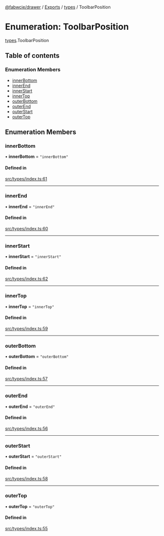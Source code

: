 [@fabwcie/drawer](../README.md) / [Exports](../modules.md) / [types](../modules/types.md) / ToolbarPosition

# Enumeration: ToolbarPosition

[types](../modules/types.md).ToolbarPosition

## Table of contents

### Enumeration Members

- [innerBottom](types.ToolbarPosition.md#innerbottom)
- [innerEnd](types.ToolbarPosition.md#innerend)
- [innerStart](types.ToolbarPosition.md#innerstart)
- [innerTop](types.ToolbarPosition.md#innertop)
- [outerBottom](types.ToolbarPosition.md#outerbottom)
- [outerEnd](types.ToolbarPosition.md#outerend)
- [outerStart](types.ToolbarPosition.md#outerstart)
- [outerTop](types.ToolbarPosition.md#outertop)

## Enumeration Members

### innerBottom

• **innerBottom** = ``"innerBottom"``

#### Defined in

[src/types/index.ts:61](https://github.com/fabwcie/drawer/blob/e245821/src/types/index.ts#L61)

___

### innerEnd

• **innerEnd** = ``"innerEnd"``

#### Defined in

[src/types/index.ts:60](https://github.com/fabwcie/drawer/blob/e245821/src/types/index.ts#L60)

___

### innerStart

• **innerStart** = ``"innerStart"``

#### Defined in

[src/types/index.ts:62](https://github.com/fabwcie/drawer/blob/e245821/src/types/index.ts#L62)

___

### innerTop

• **innerTop** = ``"innerTop"``

#### Defined in

[src/types/index.ts:59](https://github.com/fabwcie/drawer/blob/e245821/src/types/index.ts#L59)

___

### outerBottom

• **outerBottom** = ``"outerBottom"``

#### Defined in

[src/types/index.ts:57](https://github.com/fabwcie/drawer/blob/e245821/src/types/index.ts#L57)

___

### outerEnd

• **outerEnd** = ``"outerEnd"``

#### Defined in

[src/types/index.ts:56](https://github.com/fabwcie/drawer/blob/e245821/src/types/index.ts#L56)

___

### outerStart

• **outerStart** = ``"outerStart"``

#### Defined in

[src/types/index.ts:58](https://github.com/fabwcie/drawer/blob/e245821/src/types/index.ts#L58)

___

### outerTop

• **outerTop** = ``"outerTop"``

#### Defined in

[src/types/index.ts:55](https://github.com/fabwcie/drawer/blob/e245821/src/types/index.ts#L55)
